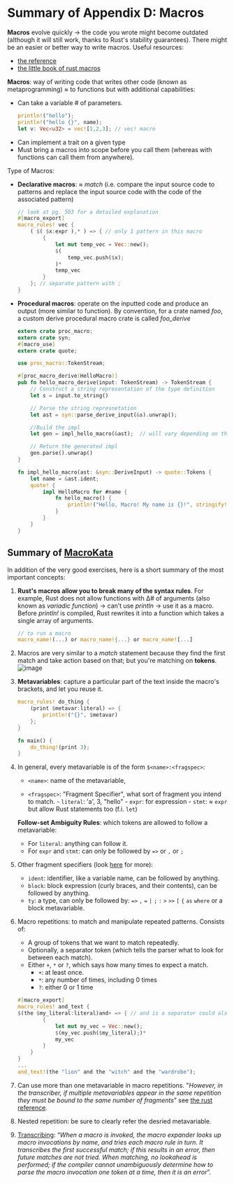 # Summary of Appendix D: Macros
**Macros** evolve quickly -> the code you wrote might become outdated (although it will still work, thanks to Rust's stability guarantees). There might be an easier or better way to write macros. Useful resources:
- [the reference](https://doc.rust-lang.org/reference/macros.html)
- [the little book of rust macros](https://danielkeep.github.io/tlborm/book/index.html)

**Macros**: way of writing code that writes other code (known as metaprogramming) ≈ to functions but with additional capabilities:
- Can take a variable # of parameters.
  ```rust
  println!("hello");
  println!("hello {}", name);
  let v: Vec<u32> = vec![1,2,3]; // vec! macro 
  ```
- Can implement a trait on a given type
- Must bring a macros into scope before you call them (whereas with functions can call them from anywhere).

Type of Macros:
- **Declarative macros**: ≈ _match_ (i.e. compare the input source code to patterns and replace the input source code with the code of the associated pattern)
  ```rust
  // look at pg. 503 for a detailed explanation 
  #[macro_export]
  macro_rules! vec {
      ( $( $x:expr ),* ) => { // only 1 pattern in this macro
          {
              let mut temp_vec = Vec::new();
              $(
                  temp_vec.push($x);
              )*
              temp_vec
          }
      }; // separate pattern with ;
  }
  ```
- **Procedural macros**: operate on the inputted code and produce an output (more similar to function). By convention, for a crate named _foo_, a custom derive procedural macro crate is called _foo_derive_
  ```rust
  extern crate proc_macro;
  extern crate syn;
  #[macro_use]
  extern crate quote;

  use proc_macro::TokenStream;

  #[proc_macro_derive(HelloMacro)]
  pub fn hello_macro_derive(input: TokenStream) -> TokenStream {
      // Construct a string representation of the type definition
      let s = input.to_string()

      // Parse the string represnetation
      let ast = syn::parse_derive_input(&s).unwrap();

      //Build the impl
      let gen = impl_hello_macro(&ast);  // will vary depending on the goal of your procedural macro

      // Return the generated impl
      gen.parse().unwrap()
  }

  fn impl_hello_macro(ast: &syn::DeriveInput) -> quote::Tokens {
      let name = &ast.ident;
      quote! {
          impl HelloMacro for #name {
              fn hello_macro() {
                  println!("Hello, Macro! My name is {}!", stringify!(#name));
              }
          }
      }
  }
  ```

## Summary of [MacroKata](https://github.com/tfpk/macrokata)

In addition of the very good exercises, here is a short summary of the most important concepts:

1. 	**Rust's macros allow you to break many of the syntax rules**. For example, Rust does not allow functions with Δ# of arguments (also known as *variadic function*) -> can’t use _println_ -> use it as a macro. Before _println!_ is compiled, Rust rewrites it into a function which takes a single array of arguments.
    ```rust
    // to run a macro
    macro_name!(...) or macro_name!{...} or macro_name![...]
    ```
2. Macros are very similar to a _match_ statement because they find the first match and take action based on that; but you're matching on **tokens**.
![image](https://user-images.githubusercontent.com/61462365/232204734-3de7794b-9144-4533-97e1-9b6accdbe08c.png)
3. **Metavariables**: capture a particular part of the text inside the macro's brackets, and let you reuse it.
    ```rust
    macro_rules! do_thing {
        (print $metavar:literal) => {
            println!("{}", $metavar)
        };
    }

    fn main() {
        do_thing!(print 3);
    }
    ```
4. 	In general, every metavariable is of the form `$<name>:<fragspec>`:
    - `<name>`: name of the metavariable, 
	  
    - `<fragspec>`: "Fragment Specifier", what sort of fragment you intend to match. 
	      - `literal`: 'a', 3, "hello"
	      - `expr`: for expression
	      - `stmt`: ≈ `expr` but allow Rust statements too (f.i. `let`)
	 
  	**Follow-set Ambiguity Rules**: which tokens are allowed to follow a metavariable:
	   - For `literal`: anything can follow it.
	   - For `expr` and `stmt`: can only be followed by  `=>`  or `,` or `;`

5. Other fragment specifiers (look [here](https://doc.rust-lang.org/reference/macros-by-example.html#metavariables) for more):
    - `ident`: identifier, like a variable name, can be followed by anything.
    - `block`: block expression (curly braces, and their contents), can be followed by anything.
    - `ty`: a type, can only be followed by: `=>` `,` `=` `|` `;` `:` `>` `>>` `[` `{` `as` `where` or a block metavariable.
6. Macro repetitions: to match and manipulate repeated patterns. Consists of:
    - A group of tokens that we want to match repeatedly.
    - Optionally, a separator token (which tells the parser what to look for between each match).
    - Either `+`, `*` or `?`, which says how many times to expect a match. 
      - `+`: at least once. 
      - `*`: any number of times, including 0 times
      - `?`: either 0 or 1 time
    ```rust
    #[macro_export]
    macro_rules! and_text {
    $(the $my_literal:literal)and+ => { // and is a separator could also use , it’s optional
            {
                let mut my_vec = Vec::new();
                $(my_vec.push($my_literal);)*
                my_vec
            }
        }
    }
    ...
    and_text!(the "lion" and the "witch" and the "wardrobe");
    ```

7. Can use more than one metavariable in macro repetitions. "_However, in the transcriber, if multiple metavariables appear in the same repetition they must be bound to the same number of fragments_” see [the rust reference](https://doc.rust-lang.org/reference/macros-by-example.html#transcribing).
8. Nested repetition: be sure to clearly refer the desried metavariable.
9. [Transcribing](https://doc.rust-lang.org/reference/macros-by-example.html#transcribing): “_When a macro is invoked, the macro expander looks up macro invocations by name, and tries each macro rule in turn. It transcribes the first successful match; if this results in an error, then future matches are not tried. When matching, no lookahead is performed; if the compiler cannot unambiguously determine how to parse the macro invocation one token at a time, then it is an error_”.


